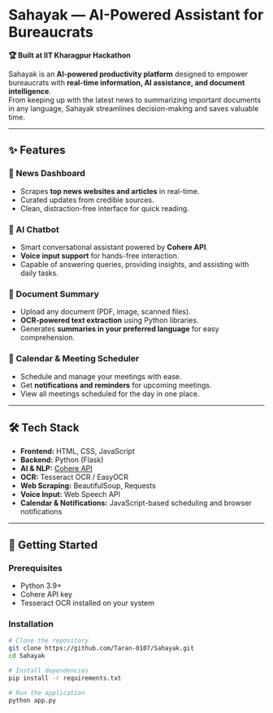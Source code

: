 # Sahayak — AI-Powered Assistant for Bureaucrats

**🏆 Built at IIT Kharagpur Hackathon**  

Sahayak is an **AI-powered productivity platform** designed to empower bureaucrats with **real-time information, AI assistance, and document intelligence**.  
From keeping up with the latest news to summarizing important documents in any language, Sahayak streamlines decision-making and saves valuable time.

---

## ✨ Features

### 📰 News Dashboard
- Scrapes **top news websites and articles** in real-time.
- Curated updates from credible sources.
- Clean, distraction-free interface for quick reading.

### 💬 AI Chatbot
- Smart conversational assistant powered by **Cohere API**.
- **Voice input support** for hands-free interaction.
- Capable of answering queries, providing insights, and assisting with daily tasks.

### 📄 Document Summary
- Upload any document (PDF, image, scanned files).
- **OCR-powered text extraction** using Python libraries.
- Generates **summaries in your preferred language** for easy comprehension.

### 📅 Calendar & Meeting Scheduler
- Schedule and manage your meetings with ease.
- Get **notifications and reminders** for upcoming meetings.
- View all meetings scheduled for the day in one place.

---

## 🛠️ Tech Stack

- **Frontend:** HTML, CSS, JavaScript  
- **Backend:** Python (Flask)  
- **AI & NLP:** [Cohere API](https://cohere.com/)  
- **OCR:** Tesseract OCR / EasyOCR  
- **Web Scraping:** BeautifulSoup, Requests  
- **Voice Input:** Web Speech API  
- **Calendar & Notifications:** JavaScript-based scheduling and browser notifications

---

## 🚀 Getting Started

### Prerequisites
- Python 3.9+
- Cohere API key
- Tesseract OCR installed on your system

### Installation

```bash
# Clone the repository
git clone https://github.com/Taran-0107/Sahayak.git
cd Sahayak

# Install dependencies
pip install -r requirements.txt

# Run the application
python app.py
